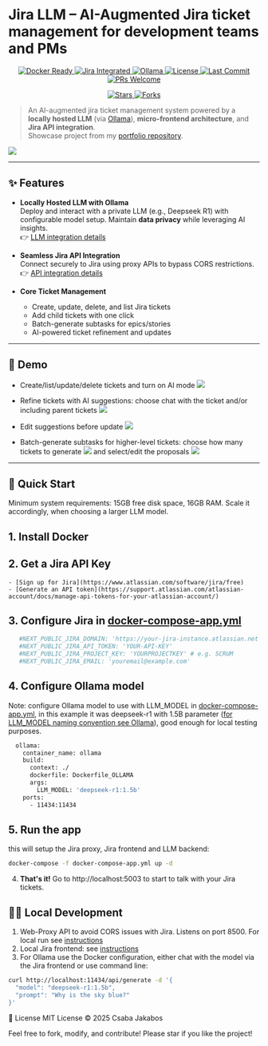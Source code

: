 # Jira LLM – AI-Augmented Jira ticket management for development teams and PMs
<p align="center">
  <a href="https://www.docker.com/">
    <img src="https://img.shields.io/badge/Docker-ready-blue?logo=docker" alt="Docker Ready">
  </a>
  <a href="https://www.atlassian.com/software/jira">
    <img src="https://img.shields.io/badge/Jira-integrated-0052CC?logo=jira" alt="Jira Integrated">
  </a>
  <a href="https://ollama.com/">
    <img src="https://img.shields.io/badge/LLM-Ollama-green?logo=opensourceinitiative" alt="Ollama">
  </a>
  <a href="https://github.com/cjakabos/jira-llm/blob/main/LICENSE">
    <img src="https://img.shields.io/github/license/cjakabos/jira-llm" alt="License">
  </a>
  <a href="https://github.com/cjakabos/jira-llm/commits/main">
    <img src="https://img.shields.io/github/last-commit/cjakabos/jira-llm" alt="Last Commit">
  </a>
  <a href="https://github.com/cjakabos/jira-llm/pulls">
    <img src="https://img.shields.io/badge/PRs-welcome-brightgreen.svg" alt="PRs Welcome">
  </a>
</p>

<p align="center">
  <a href="https://github.com/cjakabos/jira-llm/stargazers">
    <img src="https://img.shields.io/github/stars/cjakabos/jira-llm?style=social" alt="Stars">
  </a>
  <a href="https://github.com/cjakabos/jira-llm/network/members">
    <img src="https://img.shields.io/github/forks/cjakabos/jira-llm?style=social" alt="Forks">
  </a>
</p>

> An AI-augmented jira ticket management system powered by a **locally hosted LLM** (via [Ollama](https://ollama.com/)), **micro-frontend architecture**, and **Jira API integration**.  
> Showcase project from my [portfolio repository](https://github.com/cjakabos/portfolio-web).

![](examples/2.png)



---

## ✨ Features

- **Locally Hosted LLM with Ollama**  
  Deploy and interact with a private LLM (e.g., Deepseek R1) with configurable model setup. Maintain **data privacy** while leveraging AI insights.  
  👉 [LLM integration details](#4-configure-ollama-model)

- **Seamless Jira API Integration**  
  Connect securely to Jira using proxy APIs to bypass CORS restrictions.  
  👉 [API integration details](#3-configure-jira-in-docker-compose-appymldocker-compose-appyml)

- **Core Ticket Management**
    - Create, update, delete, and list Jira tickets
    - Add child tickets with one click
    - Batch-generate subtasks for epics/stories
    - AI-powered ticket refinement and updates

---

## 🎥 Demo

- Create/list/update/delete tickets and turn on AI mode
  ![](examples/0.png)

- Refine tickets with AI suggestions: choose chat with the ticket and/or including parent tickets
  ![](examples/5.png)  
- Edit suggestions before update
  ![](examples/6.png)

- Batch-generate subtasks for higher-level tickets: choose how many tickets to generate
  ![](examples/1.png) 
  and select/edit the proposals
  ![](examples/2.png)

---

## 🚀 Quick Start

Minimum system requirements: 15GB free disk space, 16GB RAM. Scale it accordingly, when choosing a larger LLM model.

## 1. **Install Docker**

## 2. **Get a Jira API Key**
    - [Sign up for Jira](https://www.atlassian.com/software/jira/free)
    - [Generate an API token](https://support.atlassian.com/atlassian-account/docs/manage-api-tokens-for-your-atlassian-account/)

## 3. **Configure Jira in [docker-compose-app.yml](./docker-compose-app.yml)**

```yaml
   #NEXT_PUBLIC_JIRA_DOMAIN: 'https://your-jira-instance.atlassian.net'
   #NEXT_PUBLIC_JIRA_API_TOKEN: 'YOUR-API-KEY'
   #NEXT_PUBLIC_JIRA_PROJECT_KEY: 'YOURPROJECTKEY' # e.g. SCRUM
   #NEXT_PUBLIC_JIRA_EMAIL: 'youremail@example.com'

```

## 4. **Configure Ollama model**

Note: configure Ollama model to use with LLM_MODEL in [docker-compose-app.yml](./docker-compose-app.yml), in this example it was deepseek-r1 with 1.5B parameter ([for LLM_MODEL naming convention see Ollama](https://ollama.com/library/deepseek-r1:1.5b)), good enough for local testing purposes.
```dockerfile
  ollama:
    container_name: ollama
    build:
      context: ./
      dockerfile: Dockerfile_OLLAMA
      args:
        LLM_MODEL: 'deepseek-r1:1.5b'
    ports:
      - 11434:11434
```
## 5. **Run the app**

this will setup the Jira proxy, Jira frontend and LLM backend:
```bash
docker-compose -f docker-compose-app.yml up -d
```

4. **That's it!** Go to http://localhost:5003 to start to talk with your Jira tickets.

## 👨‍💻 Local Development
1. Web-Proxy API to avoid CORS issues with Jira. Listens on port 8500. For local run see [instructions](./backend/web-proxy/README.md)
2. Local Jira frontend: see [instructions](./frontend/jira/README.md)
3. For Ollama use the Docker configuration, either chat with the model via the Jira frontend or use command line:
```bash
curl http://localhost:11434/api/generate -d '{                              
  "model": "deepseek-r1:1.5b",
  "prompt": "Why is the sky blue?"
}'
```
📄 License
MIT License © 2025 Csaba Jakabos

  Feel free to fork, modify, and contribute! Please star if you like the project!





